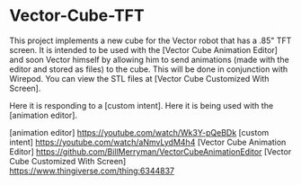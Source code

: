 # Vector-Cube-TFT

This project implements a new cube for the Vector robot that has a .85" TFT screen. It is intended to be used with the [Vector Cube Animation Editor] and soon Vector himself by allowing him to send animations (made with the editor and stored as files) to the cube. This will be done in conjunction with Wirepod. You can view the STL files at [Vector Cube Customized With Screen].

Here it is responding to a [custom intent].
Here it is being used with the [animation editor].


[animation editor] <https://youtube.com/watch/Wk3Y-pQeBDk>
[custom intent] <https://youtube.com/watch/aNmvLydM4h4>
[Vector Cube Animation Editor] <https://github.com/BillMerryman/VectorCubeAnimationEditor>
[Vector Cube Customized With Screen] <https://www.thingiverse.com/thing:6344837>

